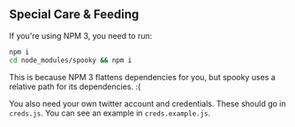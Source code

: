 ## Special Care & Feeding

If you're using NPM 3, you need to run:

```sh
npm i
cd node_modules/spooky && npm i
```

This is because NPM 3 flattens dependencies for you, but spooky uses a relative path for its dependencies. :(

You also need your own twitter account and credentials. These should go in `creds.js`. You can see an example in `creds.example.js`.
